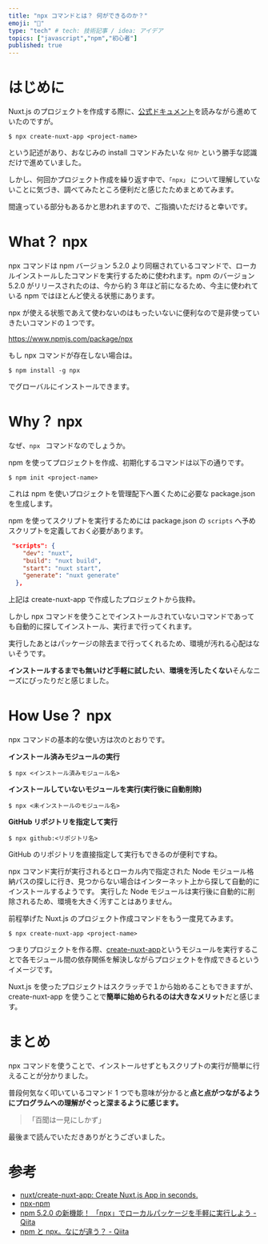 ```yaml
---
title: "npx コマンドとは？ 何ができるのか？"
emoji: "💬"
type: "tech" # tech: 技術記事 / idea: アイデア
topics: ["javascript","npm","初心者"]
published: true
---
```


# はじめに

Nuxt.js のプロジェクトを作成する際に、[公式ドキュメント](https://ja.nuxtjs.org/docs/2.x/get-started/installation/)を読みながら進めていたのですが。

```shell
$ npx create-nuxt-app <project-name>
```

という記述があり、おなじみの install コマンドみたいな `何か` という勝手な認識だけで進めていました。

しかし、何回かプロジェクト作成を繰り返す中で、`「npx」` について理解していないことに気づき、調べてみたところ便利だと感じたためまとめてみます。

間違っている部分もあるかと思われますので、ご指摘いただけると幸いです。

# What？ npx

npx コマンドは npm バージョン 5.2.0 より同梱されているコマンドで、ローカルインストールしたコマンドを実行するために使われます。npm のバージョン 5.2.0 がリリースされたのは、今から約 3 年ほど前になるため、今主に使われている npm ではほとんど使える状態にあります。

npx が使える状態であえて使わないのはもったいないに便利なので是非使っていきたいコマンドの１つです。

https://www.npmjs.com/package/npx

もし npx コマンドが存在しない場合は。

```shell
$ npm install -g npx
```

でグローバルにインストールできます。

# Why？ npx

なぜ、`npx ` コマンドなのでしょうか。

npm を使ってプロジェクトを作成、初期化するコマンドは以下の通りです。

```shell
$ npm init <project-name>
```

これは npm を使いプロジェクトを管理配下へ置くために必要な package.json を生成します。

npm を使ってスクリプトを実行するためには package.json の `scripts` へ予めスクリプトを定義しておく必要があります。

```json
 "scripts": {
    "dev": "nuxt",
    "build": "nuxt build",
    "start": "nuxt start",
    "generate": "nuxt generate"
  },
```

上記は create-nuxt-app で作成したプロジェクトから抜粋。

しかし npx コマンドを使うことでインストールされていないコマンドであっても自動的に探してインストール、実行まで行ってくれます。

実行したあとはパッケージの除去まで行ってくれるため、環境が汚れる心配はないそうです。

**インストールするまでも無いけど手軽に試したい**、**環境を汚したくない**そんなニーズにぴったりだと感じました。

# How Use？ npx

npx コマンドの基本的な使い方は次のとおりです。

**インストール済みモジュールの実行**

```shell
$ npx <インストール済みモジュール名>
```

**インストールしていないモジュールを実行(実行後に自動削除)**

```shell
$ npx <未インストールのモジュール名>
```

**GitHub リポジトリを指定して実行**

```shell
$ npx github:<リポジトリ名>
```

GitHub のリポジトリを直接指定して実行もできるのが便利ですね。

npx コマンド実行が実行されるとローカル内で指定された Node モジュール格納パスの探しに行き、見つからない場合はインターネット上から探して自動的にインストールするようです。
実行した Node モジュールは実行後に自動的に削除されるため、環境を大きく汚すことはありません。

前程挙げた Nuxt.js のプロジェクト作成コマンドをもう一度見てみます。

```shell
$ npx create-nuxt-app <project-name>
```

つまりプロジェクトを作る際、[create-nuxt-app](https://github.com/nuxt/create-nuxt-app)というモジュールを実行することで各モジュール間の依存関係を解決しながらプロジェクトを作成できるというイメージです。

Nuxt.js を使ったプロジェクトはスクラッチで１から始めることもできますが、create-nuxt-app を使うことで**簡単に始められるのは大きなメリット**だと感じます。

# まとめ

npx コマンドを使うことで、インストールせずともスクリプトの実行が簡単に行えることが分かりました。

普段何気なく叩いているコマンド 1 つでも意味が分かると**点と点がつながるようにプログラムへの理解がぐっと深まるように感じます。**

>「百聞は一見にしかず」

最後まで読んでいただきありがとうございました。

# 参考

- [nuxt/create-nuxt-app: Create Nuxt.js App in seconds.](https://github.com/nuxt/create-nuxt-app)
- [npx-npm](https://www.npmjs.com/package/npx)
- [npm 5.2.0 の新機能！ 「npx」でローカルパッケージを手軽に実行しよう - Qiita](https://qiita.com/tonkotsuboy_com/items/8227f5993769c3df533d#comments)
- [npm と npx。なにが違う？ - Qiita](https://qiita.com/sivertigo/items/622550c5d8ec991e59a6)